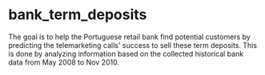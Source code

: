 # bank_term_deposits
The goal is to help the Portuguese retail bank find potential customers by predicting the telemarketing calls' success to sell these term deposits. This is done by analyzing information based on the collected historical bank data from May 2008 to Nov 2010.
